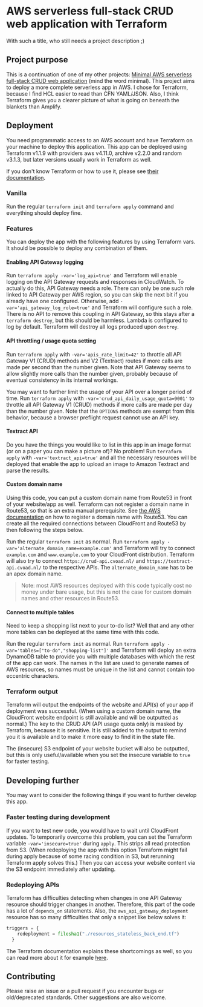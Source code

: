 # AWS serverless full-stack CRUD web application with Terraform

With such a title, who still needs a project description ;)

## Project purpose

This is a continuation of one of my other projects: [Minimal AWS serverless full-stack CRUD web application](https://github.com/Carlovo/minimal-full-stack-app-aws) (mind the word minimal).
This project aims to deploy a more complete serverless app in AWS.
I chose for Terraform, because I find HCL easier to read than CFN YAML/JSON.
Also, I think Terraform gives you a clearer picture of what is going on beneath the blankets than Amplify.

## Deployment

You need programmatic access to an AWS account and have Terraform on your machine to deploy this application.
This app can be deployed using Terraform v1.1.9 with providers aws v4.11.0, archive v2.2.0 and random v3.1.3, but later versions usually work in Terraform as well.

If you don't know Terraform or how to use it, please see [their documentation](https://learn.hashicorp.com/terraform).

### Vanilla

Run the regular `terraform init` and `terraform apply` command and everything should deploy fine.

### Features

You can deploy the app with the following features by using Terraform vars.
It should be possible to deploy any combination of them.

#### Enabling API Gateway logging

Run `terraform apply -var='log_api=true'` and Terraform will enable logging on the API Gateway requests and responses in CloudWatch.
To actually do this, API Gateway needs a role.
There can only be one such role linked to API Gateway per AWS region, so you can skip the next bit if you already have one configured.
Otherwise, add `-var='api_gateway_log_role=true'` and Terraform will configure such a role.
There is no API to remove this coupling in API Gateway, so this stays after a `terraform destroy`, but this should be harmless.
Lambda is configured to log by default.
Terraform will destroy all logs produced upon `destroy`.

#### API throttling / usage quota setting

Run `terraform apply` with `-var='apis_rate_limit=42'` to throttle all API Gateway V1 (CRUD) methods and V2 (Textract) routes if more calls are made per second than the number given.
Note that API Gateway seems to allow slightly more calls than the number given, probably because of eventual consistency in its internal workings.

You may want to further limit the usage of your API over a longer period of time.
Run `terraform apply` with `-var='crud_api_daily_usage_quota=9001'` to throttle all API Gateway V1 (CRUD) methods if more calls are made per day than the number given.
Note that the `OPTIONS` methods are exempt from this behavior, because a browser preflight request cannot use an API key.

#### Textract API

Do you have the things you would like to list in this app in an image format (or on a paper you can make a picture of)?
No problem!
Run `terraform apply` with `-var='textract_api=true'` and all the necessary resources will be deployed that enable the app to upload an image to Amazon Textract and parse the results.

#### Custom domain name

Using this code, you can put a custom domain name from Route53 in front of your website/app as well.
Terraform can not register a domain name in Route53, so that is an extra manual prerequisite.
See [the AWS documentation](https://docs.aws.amazon.com/Route53/latest/DeveloperGuide/registrar.html) on how to register a domain name with Route53.
You can create all the required connections between CloudFront and Route53 by then following the steps below.

Run the regular `terraform init` as normal.
Run `terraform apply -var='alternate_domain_name=example.com'` and Terraform will try to connect `example.com` and `www.example.com` to your CloudFront distribution.
Terraform will also try to connect `https://crud-api.cvoad.nl/` and `https://textract-api.cvoad.nl/` to the respective APIs.
The `alternate_domain_name` has to be an apex domain name.

> Note: most AWS resources deployed with this code typically cost no money under bare usage, but this is not the case for custom domain names and other resources in Route53.

#### Connect to multiple tables

Need to keep a shopping list next to your to-do list?
Well that and any other more tables can be deployed at the same time with this code.

Run the regular `terraform init` as normal.
Run `terraform apply -var='tables=["to-do","shopping-list"]'` and Terraform will deploy an extra DynamoDB table to provide you with multiple databases with which the rest of the app can work.
The names in the list are used to generate names of AWS resources, so names must be unique in the list and cannot contain too eccentric characters.

### Terraform output

Terraform will output the endpoints of the website and API(s) of your app if deployment was successful.
(When using a custom domain name, the CloudFront website endpoint is still available and will be outputted as normal.)
The key to the CRUD API (API usage quota only) is masked by Terraform, because it is sensitive.
It is still added to the output to remind you it is available and to make it more easy to find it in the state file.

The (insecure) S3 endpoint of your website bucket will also be outputted, but this is only useful/available when you set the insecure variable to `true` for faster testing.

## Developing further

You may want to consider the following things if you want to further develop this app.

### Faster testing during development

If you want to test new code, you would have to wait until CloudFront updates.
To temporarily overcome this problem, you can set the Terraform variable `-var='insecure=true'` during `apply`.
This strips all read protection from S3.
(When redeploying the app with this option Terraform might fail during apply because of some racing condition in S3, but rerunning Terraform apply solves this.)
Then you can access your website content via the S3 endpoint immediately after updating.

### Redeploying APIs

Terraform has difficulties detecting when changes in one API Gateway resource should trigger changes in another.
Therefore, this part of the code has a lot of `depends_on` statements.
Also, the `aws_api_gateway_deployment` resource has so many difficulties that only a snippet like below solves it:

``` terraform
triggers = {
    redeployment = filesha1("./resources_stateless_back_end.tf")
  }
```

The Terraform documentation explains these shortcomings as well, so you can read more about it for example [here](https://registry.terraform.io/providers/hashicorp/aws/latest/docs/resources/api_gateway_deployment).

## Contributing

Please raise an issue or a pull request if you encounter bugs or old/deprecated standards.
Other suggestions are also welcome.
